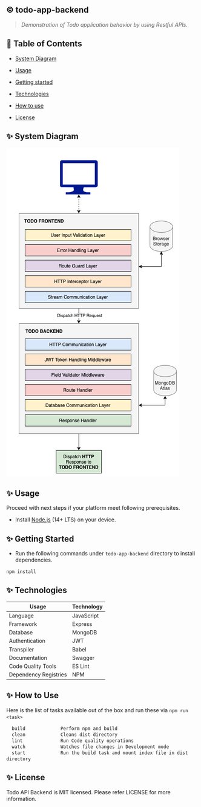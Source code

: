 ## :copyright: todo-app-backend
> _Demonstration of Todo application behavior by using Restful APIs._

## :book: Table of Contents
   <!-- START doctoc generated TOC please keep comment here to allow auto update -->
   <!-- DON'T EDIT THIS SECTION, INSTEAD RE-RUN doctoc TO UPDATE -->

- [System Diagram](#system-diagram)
- [Usage](#usage)
- [Getting started](#getting-started)
- [Technologies](#technologies)
- [How to use](#how-to-use)
- [License](#license)

   <!-- END doctoc generated TOC please keep comment here to allow auto update -->

## :sparkles: System Diagram

![rendering_architecture.png](./user-guides/images/system-diagram.png)

## :sparkles: Usage

Proceed with next steps if your platform meet following prerequisites.

- Install [Node.js](https://nodejs.org/en/) (14+ LTS) on your device.

## :sparkles: Getting Started
* Run the following commands under `todo-app-backend` directory to install dependencies.
 ```
 npm install
 ```

## :sparkles: Technologies

Usage          	            | Technology
 --------------------------	| --------------------------
Language        | JavaScript
Framework     	| Express
Database | MongoDB
Authentication | JWT
Transpiler           	| Babel
Documentation        	| Swagger
Code Quality Tools         	| ES Lint
Dependency Registries      	| NPM

## :sparkles: How to Use

Here is the list of tasks available out of the box and run these via `npm run <task>`
 ```
   build             Perform npm and build
   clean             Cleans dist directory
   lint              Run Code quality operations 
   watch             Watches file changes in Development mode
   start             Run the build task and mount index file in dist directory
 ```

## :sparkles: License

Todo API Backend is MIT licensed. Please refer LICENSE for more information.
